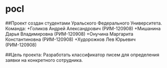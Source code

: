 # pocl

##Проект создан студентами Уральского Федерального Университета.
Команда:
+Голиков Андрей Александрович (РИМ-120908)
+Мишанина Дарья Владимировна (РИМ-120908)
+Онучина Маргарита Константиновна (РИМ-120908)
+Худорожков Лев Юрьевич (РИМ-120908)

##Цель проекта:
Разработать классификатор писем для определения заявки на конкретного сотрудника.
